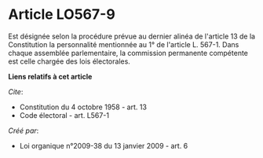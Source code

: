 # Article LO567-9

Est désignée selon la procédure prévue au dernier alinéa de l'article 13 de la Constitution la personnalité mentionnée au 1°
de l'article L. 567-1. Dans chaque assemblée parlementaire, la commission permanente compétente est celle chargée des lois
électorales.

**Liens relatifs à cet article**

_Cite_:

  - Constitution du 4 octobre 1958 - art. 13
  - Code électoral - art. L567-1

_Créé par_:

  - Loi organique n°2009-38 du 13 janvier 2009 - art. 6
